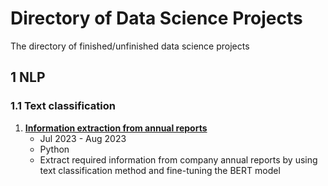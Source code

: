 # Directory of Data Science Projects

The directory of finished/unfinished data science projects

## 1 NLP

### 1.1 Text classification

1. **[Information extraction from annual reports](https://github.com/yixiaowang2001/ds-project-directory/tree/main/NLP/text-classification/info-extraction-annual-reports)**
   - Jul 2023 - Aug 2023
   - Python
   - Extract required information from company annual reports by using text classification method and fine-tuning the BERT model
